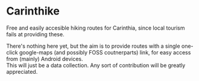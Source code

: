 # Carinthike
Free and easily accesible hiking routes for Carinthia, since local tourism fails at providing these.
<p>
There's nothing here yet, but the aim is to provide routes with a single one-click google-maps (and possibly FOSS coutnerparts) link, for easy access from (mainly) Android devices.
<br>This will just be a data collection. Any sort of contribution will be greatly appreciated.

